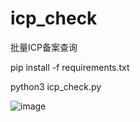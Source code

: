 # icp_check
批量ICP备案查询

pip install -f requirements.txt

python3 icp_check.py

![image](https://user-images.githubusercontent.com/41378495/153691815-9b3e73de-0522-4ea7-a560-ac3f315286a7.png)
